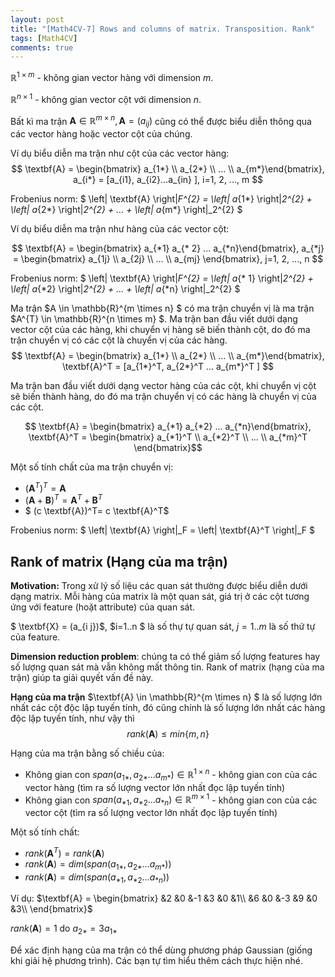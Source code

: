 ```yaml
---
layout: post
title: "[Math4CV-7] Rows and columns of matrix. Transposition. Rank"
tags: [Math4CV]
comments: true
---
```


$\mathbb{R}^{1 \times m}$ - không gian vector hàng với dimension $m$.

$\mathbb{R}^{n \times 1}$ - không gian vector cột với dimension $n$.

Bất kì ma trận  $\textbf{A} \in \mathbb{R}^{m \times n} , \textbf{A} = (a_{ij})$ cũng có thể được biểu diễn thông qua các vector hàng hoặc vector cột của chúng.

Ví dụ biểu diễn ma trận như cột của các vector hàng:
$$ \textbf{A} = \begin{bmatrix}
a_{1*} \\
a_{2*} \\
... \\
a_{m*}\end{bmatrix}, a_{i*} = [a_{i1}, a_{i2}...a_{in} ], i=1, 2, ..., m  $$

Frobenius norm: $ \left\| \textbf{A} \right\|_F^{2} = \left\| a_{1*} \right\|_2^{2} + \left\| a_{2*} \right\|_2^{2} + ... + \left\| a_{m*} \right\|_2^{2} $

Ví dụ biểu diễn ma trận như hàng của các vector cột:

$$ \textbf{A} = \begin{bmatrix} a_{*1} a_{* 2} ... a_{*n}\end{bmatrix}, a_{*j} = \begin{bmatrix}
a_{1j} \\ 
a_{2j} \\
... \\
a_{mj} \end{bmatrix}, j=1, 2, ..., n  $$

Frobenius norm: $ \left\| \textbf{A} \right\|_F^{2} = \left\| a_{* 1} \right\|_2^{2} + \left\| a_{*2} \right\|_2^{2} + ... + \left\| a_{*n} \right\|_2^{2} $


Ma trận  $A \in \mathbb{R}^{m \times n} $ có ma trận chuyển vị là ma trận  $A^{T} \in \mathbb{R}^{n \times m} $. Ma trận ban đầu viết dưới dạng vector cột của các hàng, khi chuyển vị hàng sẽ biến thành cột, do đó ma trận chuyển vị có các cột là chuyển vị của các hàng.
$$ \textbf{A} = \begin{bmatrix}
a_{1*} \\
a_{2*} \\
... \\
a_{m*}\end{bmatrix}, \textbf{A}^T = [a_{1*}^T, a_{2*}^T ... a_{m*}^T ] $$

Ma trận ban đầu viết dưới dạng vector hàng của các cột, khi chuyển vị cột sẽ biến thành hàng, do đó ma trận chuyển vị có các hàng là chuyển vị của các cột.

$$ \textbf{A} = \begin{bmatrix} a_{*1} a_{*2} ... a_{*n}\end{bmatrix},  \textbf{A}^T = \begin{bmatrix}
a_{*1}^T \\
a_{*2}^T \\
... \\
a_{*m}^T \end{bmatrix}$$

Một số tính chất của ma trận chuyển vị:
* $(\textbf{A}^T)^T = \textbf{A}$
* $(\textbf{A} + \textbf{B})^T = \textbf{A}^T + \textbf{B}^T$
* $ (c \textbf{A})^T= c \textbf{A}^T$

Frobenius norm: $ \left\| \textbf{A} \right\|_F = \left\| \textbf{A}^T \right\|_F $

## Rank of matrix (Hạng của ma trận)

**Motivation:** Trong xử lý số liệu các quan sát thường được biểu diễn dưới dạng matrix. Mỗi hàng của matrix là một quan sát, giá trị ở các cột tương ứng với feature (hoặt attribute) của quan sát.

$ \textbf{X} = (a_{i j})$, $i=1..n $ là số thự tự quan sát, $j=1..m$ là số thứ tự của feature.

**Dimension reduction problem**: chúng ta có thể giảm số lượng features hay số lượng quan sát mà vẫn không mất thông tin. Rank of matrix (hạng của ma trận) giúp ta giải quyết vấn đề này.

**Hạng của ma trận** $\textbf{A} \in \mathbb{R}^{m \times n} $ là số lượng lớn nhất các cột độc lập tuyến tính, đó cũng chính là số lượng lớn nhất các hàng độc lập tuyến tính, như vậy thì
$$rank(\textbf{A}) \leq min\left\{m, n \right\}$$

Hạng của ma trận bằng số chiều của:
* Không gian con $span(a_{1 *}, a_{2 *}...a_{m*}) \in \mathbb{R}^{1 \times n}$ - không gian con của các vector hàng (tìm ra số lượng vector lớn nhất đọc lập tuyến tính)
* Không gian con $span(a_{*1}, a_{*2}...a_{*n}) \in \mathbb{R}^{m \times 1}$ - không gian con của các vector cột (tìm ra số lượng vector lớn nhất đọc lập tuyến tính)

Một số tính chất:
* $rank(\textbf{A}^T) = rank(\textbf{A})$
* $rank(\textbf{A}) = dim(span(a_{1*}, a_{2*}...a_{m*}))$
* $rank(\textbf{A}) = dim(span(a_{*1}, a_{*2}...a_{*n}))$

Ví dụ: $\textbf{A} = \begin{bmatrix}
 &2  &0  &-1  &3  &0  &1\\
 &6  &0  &-3  &9  &0  &3\\
\end{bmatrix}$

$rank(\textbf{A}) = 1$ do $a_{2*} = 3a_{1*}$

Để xác định hạng của ma trận có thể dùng phương pháp Gaussian (giống khi giải hệ phương trình). Các bạn tự tìm hiểu thêm cách thực hiện nhé. 
